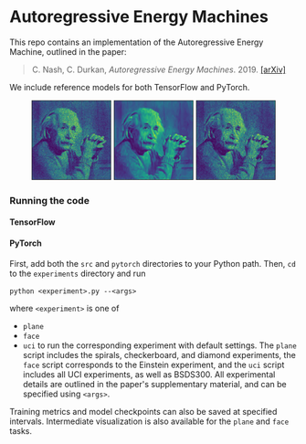 # Autoregressive Energy Machines

This repo contains an implementation of the Autoregressive Energy Machine, outlined in the paper:

> C. Nash, C. Durkan, _Autoregressive Energy Machines_. 2019. [[arXiv]]()

We include reference models for both TensorFlow and PyTorch.

<p align="center">
  <img width="140" height="140" src="./figures/einstein-data.png">
  <img width="140" height="140" src="./figures/einstein-aem.png">
  <img width="140" height="140" src="./figures/einstein-aem-samples.png">
</p>

### Running the code

#### TensorFlow

#### PyTorch
First, add both the ```src``` and ```pytorch``` directories to your Python path. Then, ```cd``` to the ```experiments``` directory and run
```
python <experiment>.py --<args>
```
where ```<experiment>``` is one of 
- ```plane```
- ```face```
- ```uci```
to run the corresponding experiment with default settings. The ```plane``` script includes the spirals, checkerboard, and diamond experiments, the ```face``` script corresponds to the Einstein experiment, and the ```uci``` script includes all UCI experiments, as well as BSDS300. All experimental details are outlined in the paper's supplementary material, and can be specified using ```<args>```.

Training metrics and model checkpoints can also be saved at specified intervals. Intermediate visualization is also available for the ```plane``` and ```face``` tasks.